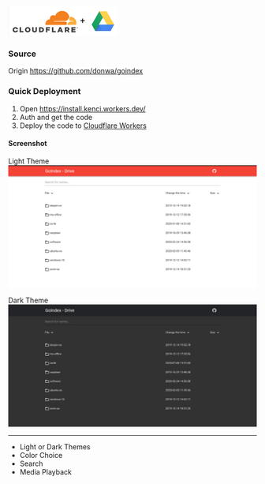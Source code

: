 
![greydrive](https://raw.githubusercontent.com/greytelent/greydrive-old/master/greydrive.png)

### Source
Origin https://github.com/donwa/goindex

### Quick Deployment
1. Open https://install.kenci.workers.dev/
2. Auth and get the code
3. Deploy the code to [Cloudflare Workers](https://www.cloudflare.com/)

#### Screenshot
Light Theme
![Light Theme](https://raw.githubusercontent.com/greytelent/greydrive-old/master/screenshot/material-light.png)

Dark Theme![Dark Theme](https://raw.githubusercontent.com/greytelent/greydrive-old/master/screenshot/material-dark.png)

---
- Light or Dark Themes
- Color Choice
- Search
- Media Playback
